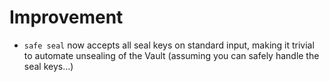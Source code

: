 # Improvement

- `safe seal` now accepts all seal keys on standard input, making
  it trivial to automate unsealing of the Vault (assuming you can
  safely handle the seal keys...)
